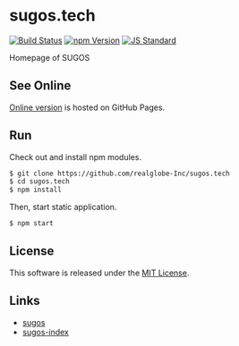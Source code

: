 sugos.tech
==========

<!---
This file is generated by ape-tmpl. Do not update manually.
--->

<!-- Badge Start -->
<a name="badges"></a>

[![Build Status][bd_travis_com_shield_url]][bd_travis_com_url]
[![npm Version][bd_npm_shield_url]][bd_npm_url]
[![JS Standard][bd_standard_shield_url]][bd_standard_url]

[bd_repo_url]: https://github.com/realglobe-Inc/sugos.tech
[bd_travis_url]: http://travis-ci.org/realglobe-Inc/sugos.tech
[bd_travis_shield_url]: http://img.shields.io/travis/realglobe-Inc/sugos.tech.svg?style=flat
[bd_travis_com_url]: http://travis-ci.com/realglobe-Inc/sugos.tech
[bd_travis_com_shield_url]: https://api.travis-ci.com/realglobe-Inc/sugos.tech.svg?token=
[bd_license_url]: https://github.com/realglobe-Inc/sugos.tech/blob/master/LICENSE
[bd_codeclimate_url]: http://codeclimate.com/github/realglobe-Inc/sugos.tech
[bd_codeclimate_shield_url]: http://img.shields.io/codeclimate/github/realglobe-Inc/sugos.tech.svg?style=flat
[bd_codeclimate_coverage_shield_url]: http://img.shields.io/codeclimate/coverage/github/realglobe-Inc/sugos.tech.svg?style=flat
[bd_gemnasium_url]: https://gemnasium.com/realglobe-Inc/sugos.tech
[bd_gemnasium_shield_url]: https://gemnasium.com/realglobe-Inc/sugos.tech.svg
[bd_npm_url]: http://www.npmjs.org/package/sugos.tech
[bd_npm_shield_url]: http://img.shields.io/npm/v/sugos.tech.svg?style=flat
[bd_standard_url]: http://standardjs.com/
[bd_standard_shield_url]: https://img.shields.io/badge/code%20style-standard-brightgreen.svg

<!-- Badge End -->


<!-- Description Start -->
<a name="description"></a>

Homepage of SUGOS

<!-- Description End -->


<!-- Overview Start -->
<a name="overview"></a>



<!-- Overview End -->


<!-- Sections Start -->
<a name="sections"></a>

<!-- Section from "doc/guides/01.Hosted.md.hbs" Start -->

<a name="section-doc-guides-01-hosted-md"></a>
See Online
---------

[Online version][hosted_url] is hosted on GitHub Pages.

[hosted_url]: http://realglobe-Inc.github.io/sugos.tech/index.html




<!-- Section from "doc/guides/01.Hosted.md.hbs" End -->

<!-- Section from "doc/guides/02.Run.md.hbs" Start -->

<a name="section-doc-guides-02-run-md"></a>
Run
-----

Check out and install npm modules.

```bash
$ git clone https://github.com/realglobe-Inc/sugos.tech
$ cd sugos.tech
$ npm install
```

Then, start static application.

```bash
$ npm start
```


<!-- Section from "doc/guides/02.Run.md.hbs" End -->


<!-- Sections Start -->


<!-- LICENSE Start -->
<a name="license"></a>

License
-------
This software is released under the [MIT License](https://github.com/realglobe-Inc/sugos.tech/blob/master/LICENSE).

<!-- LICENSE End -->


<!-- Links Start -->
<a name="links"></a>

Links
------

+ [sugos](https://github.com/realglobe-Inc/sugos)
+ [sugos-index](https://github.com/realglobe-Inc/sugos-index)

<!-- Links End -->

